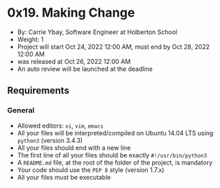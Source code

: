 
# 0x19. Making Change

-   By:  Carrie Ybay, Software Engineer at Holberton School
-   Weight:  1
-   Project will start  Oct 24, 2022 12:00 AM, must end by  Oct 28, 2022 12:00 AM
-   was  released at  Oct 26, 2022 12:00 AM
-   An auto review will be launched at the deadline

## Requirements

### General

-   Allowed editors:  `vi`,  `vim`,  `emacs`
-   All your files will be interpreted/compiled on Ubuntu 14.04 LTS using  `python3`  (version 3.4.3)
-   All your files should end with a new line
-   The first line of all your files should be exactly  `#!/usr/bin/python3`
-   A  `README.md`  file, at the root of the folder of the project, is mandatory
-   Your code should use the  `PEP 8`  style (version 1.7.x)
-   All your files must be executable